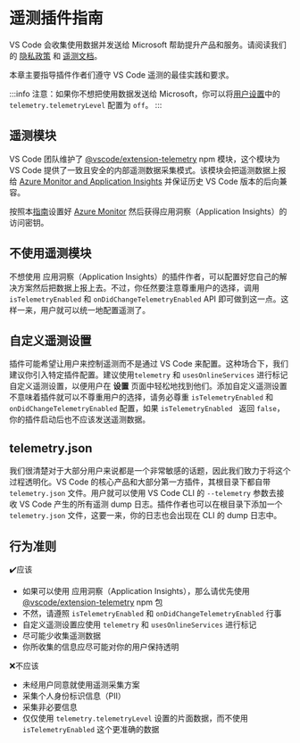 # 遥测插件指南

VS Code 会收集使用数据并发送给 Microsoft 帮助提升产品和服务。请阅读我们的 [隐私政策](https://go.microsoft.com/fwlink/?LinkID=528096&clcid=0x409) 和 [遥测文档](https://code.visualstudio.com/docs/getstarted/telemetry)。

本章主要指导插件作者们遵守 VS Code 遥测的最佳实践和要求。

:::info
注意：如果你不想把使用数据发送给 Microsoft，你可以将[用户设置](https://code.visualstudio.com/docs/getstarted/settings)中的 `telemetry.telemetryLevel` 配置为 `off`。
:::

## 遥测模块
VS Code 团队维护了 [@vscode/extension-telemetry](https://www.npmjs.com/package/@vscode/extension-telemetry) npm 模块，这个模块为 VS Code 提供了一致且安全的内部遥测数据采集模式。该模块会把遥测数据上报给 [Azure Monitor and Application Insights](https://azure.microsoft.com/services/monitor/) 并保证历史 VS Code 版本的后向兼容。

按照本[指南](https://learn.microsoft.com/azure/azure-monitor/app/nodejs)设置好 [Azure Monitor](https://learn.microsoft.com/azure/azure-monitor/app/nodejs) 然后获得应用洞察（Application Insights）的访问密钥。

## 不使用遥测模块

不想使用 应用洞察（Application Insights）的插件作者，可以配置好您自己的解决方案然后把数据上报上去。不过，你任然要注意尊重用户的选择，调用 `isTelemetryEnabled` 和 `onDidChangeTelemetryEnabled` API 即可做到这一点。这样一来，用户就可以统一地配置遥测了。

## 自定义遥测设置

插件可能希望让用户来控制遥测而不是通过 VS Code 来配置。这种场合下，我们建议你引入特定插件配置。建议使用`telemetry` 和 `usesOnlineServices` 进行标记自定义遥测设置，以便用户在 **设置** 页面中轻松地找到他们。添加自定义遥测设置不意味着插件就可以不尊重用户的选择，请务必尊重 `isTelemetryEnabled` 和 `onDidChangeTelemetryEnabled` 配置，如果 `isTelemetryEnabled ` 返回 `false`，你的插件启动后也不应该发送遥测数据。

## telemetry.json

我们很清楚对于大部分用户来说都是一个非常敏感的话题，因此我们致力于将这个过程透明化。VS Code 的核心产品和大部分第一方插件，其根目录下都自带 `telemetry.json` 文件。用户就可以使用 VS Code CLI 的 `--telemetry` 参数去接收 VS Code 产生的所有遥测 dump 日志。插件作者也可以在根目录下添加一个 `telemetry.json` 文件，这要一来，你的日志也会出现在 CLI 的 dump 日志中。

## 行为准则

✔️应该

- 如果可以使用 应用洞察（Application Insights），那么请优先使用 [@vscode/extension-telemetry](https://www.npmjs.com/package/@vscode/extension-telemetry) npm 包
- 不然，请遵照 `isTelemetryEnabled` 和 `onDidChangeTelemetryEnabled` 行事
- 自定义遥测设置应使用 `telemetry` 和 `usesOnlineServices` 进行标记
- 尽可能少收集遥测数据
- 你所收集的信息应尽可能对你的用户保持透明

❌不应该

- 未经用户同意就使用遥测采集方案
- 采集个人身份标识信息（PII）
- 采集非必要信息
- 仅仅使用 `telemetry.telemetryLevel` 设置的片面数据，而不使用 `isTelemetryEnabled` 这个更准确的数据